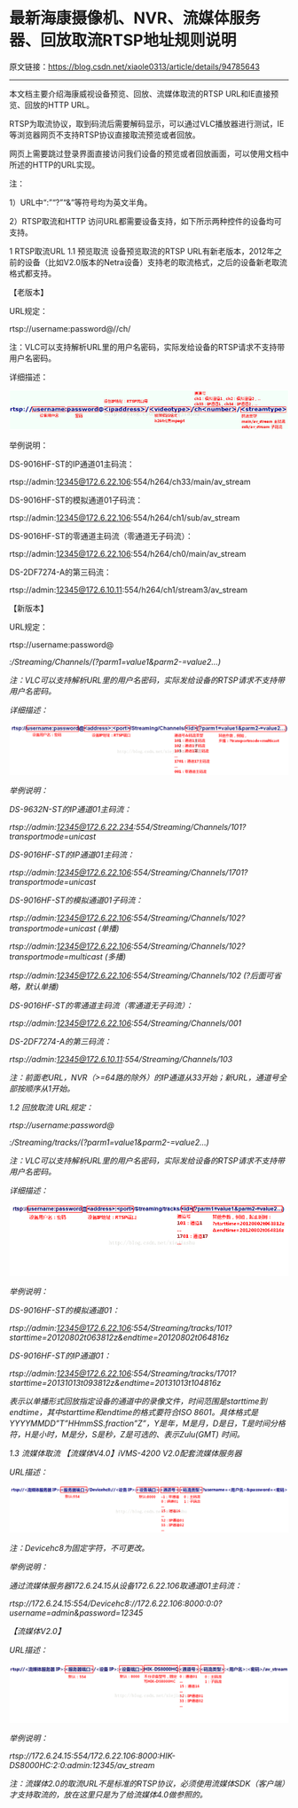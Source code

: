﻿
# 最新海康摄像机、NVR、流媒体服务器、回放取流RTSP地址规则说明

原文链接：https://blog.csdn.net/xiaole0313/article/details/94785643

---

本文档主要介绍海康威视设备预览、回放、流媒体取流的RTSP URL和IE直接预览、回放的HTTP URL。

RTSP为取流协议，取到码流后需要解码显示，可以通过VLC播放器进行测试，IE等浏览器网页不支持RTSP协议直接取流预览或者回放。

网页上需要跳过登录界面直接访问我们设备的预览或者回放画面，可以使用文档中所述的HTTP的URL实现。

注：

1）URL中“:”“?”“&”等符号均为英文半角。

2）RTSP取流和HTTP 访问URL都需要设备支持，如下所示两种控件的设备均可支持。

1      RTSP取流URL
1.1     预览取流
设备预览取流的RTSP URL有新老版本，2012年之前的设备（比如V2.0版本的Netra设备）支持老的取流格式，之后的设备新老取流格式都支持。

【老版本】

URL规定：

rtsp://username:password@<ipaddress>/<videotype>/ch<number>/<streamtype>

注：VLC可以支持解析URL里的用户名密码，实际发给设备的RTSP请求不支持带用户名密码。

详细描述：

![hikvision-1](./images/hikvision-1.png)

举例说明：

DS-9016HF-ST的IP通道01主码流：

rtsp://admin:12345@172.6.22.106:554/h264/ch33/main/av_stream

DS-9016HF-ST的模拟通道01子码流：

rtsp://admin:12345@172.6.22.106:554/h264/ch1/sub/av_stream

DS-9016HF-ST的零通道主码流（零通道无子码流）：

rtsp://admin:12345@172.6.22.106:554/h264/ch0/main/av_stream

DS-2DF7274-A的第三码流：

 rtsp://admin:12345@172.6.10.11:554/h264/ch1/stream3/av_stream

【新版本】

URL规定：

rtsp://username:password@<address>:<port>/Streaming/Channels/<id>(?parm1=value1&parm2-=value2…)

注：VLC可以支持解析URL里的用户名密码，实际发给设备的RTSP请求不支持带用户名密码。

详细描述：

![hikvision-2](./images/hikvision-2.png)

举例说明：

DS-9632N-ST的IP通道01主码流：

rtsp://admin:12345@172.6.22.234:554/Streaming/Channels/101?transportmode=unicast

DS-9016HF-ST的IP通道01主码流：

rtsp://admin:12345@172.6.22.106:554/Streaming/Channels/1701?transportmode=unicast

DS-9016HF-ST的模拟通道01子码流：

rtsp://admin:12345@172.6.22.106:554/Streaming/Channels/102?transportmode=unicast  (单播)

rtsp://admin:12345@172.6.22.106:554/Streaming/Channels/102?transportmode=multicast (多播)

rtsp://admin:12345@172.6.22.106:554/Streaming/Channels/102 (?后面可省略，默认单播)

DS-9016HF-ST的零通道主码流（零通道无子码流）：

rtsp://admin:12345@172.6.22.106:554/Streaming/Channels/001

DS-2DF7274-A的第三码流：

rtsp://admin:12345@172.6.10.11:554/Streaming/Channels/103

注：前面老URL，NVR（>=64路的除外）的IP通道从33开始；新URL，通道号全部按顺序从1开始。

1.2     回放取流
URL规定：

rtsp://username:password@<address>:<port>/Streaming/tracks/<id>(?parm1=value1&parm2-=value2…)

注：VLC可以支持解析URL里的用户名密码，实际发给设备的RTSP请求不支持带用户名密码。

详细描述：

![hikvision-3](./images/hikvision-3.png)

举例说明：

DS-9016HF-ST的模拟通道01：

rtsp://admin:12345@172.6.22.106:554/Streaming/tracks/101?starttime=20120802t063812z&endtime=20120802t064816z

DS-9016HF-ST的IP通道01：

rtsp://admin:12345@172.6.22.106:554/Streaming/tracks/1701?starttime=20131013t093812z&endtime=20131013t104816z

表示以单播形式回放指定设备的通道中的录像文件，时间范围是starttime到endtime，其中starttime和endtime的格式要符合ISO 8601。具体格式是YYYYMMDD”T”HHmmSS.fraction”Z”，Y是年，M是月，D是日，T是时间分格符，H是小时，M是分，S是秒，Z是可选的、表示Zulu(GMT) 时间。

1.3     流媒体取流
【流媒体V4.0】iVMS-4200 V2.0配套流媒体服务器

URL描述：

![hikvision-4](./images/hikvision-4.png)

注：Devicehc8为固定字符，不可更改。

举例说明：

通过流媒体服务器172.6.24.15从设备172.6.22.106取通道01主码流：

rtsp://172.6.24.15:554/Devicehc8://172.6.22.106:8000:0:0?username=admin&password=12345

【流媒体V2.0】

URL描述：

![hikvision-5](./images/hikvision-5.png)

举例说明：

rtsp://172.6.24.15:554/172.6.22.106:8000:HIK-DS8000HC:2:0:admin:12345/av_stream

注：流媒体2.0的取流URL不是标准的RTSP协议，必须使用流媒体SDK（客户端）才支持取流的，放在这里只是为了给流媒体4.0做参照的。
